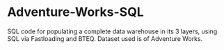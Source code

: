 # Adventure-Works-SQL
SQL code for populating a complete data warehouse in its 3 layers, using SQL via Fastloading and BTEQ. Dataset used is of Adventure Works.
